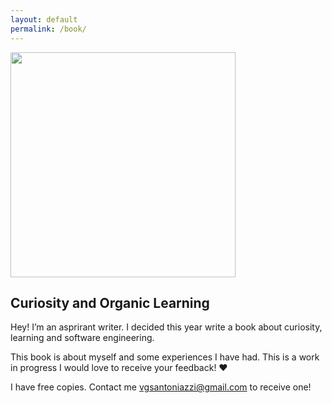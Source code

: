 ```yaml
---
layout: default
permalink: /book/
---
```


<div class="cover">
  <a href="{{ site.baseurl }}/assets/books/Curiosity_and_Organic_Learning.pdf" target="_blank"><img src="{{ site.baseurl }}/images/cover.png" width="360"></a>
</div>

<div class="book-description">
  <h2>Curiosity and Organic Learning</h2>
  <p>Hey! I’m an asprirant writer. I decided this year write a book about curiosity, learning and software engineering.</p>

  <p>This book is about myself and some experiences I have had. This is a work in progress I would love to receive your feedback! ❤️</p>

  <p>I have free copies. Contact me <a href="mailto:vgsantoniazzi@gmail.com" target="_blank">vgsantoniazzi@gmail.com</a> to receive one!</p>
</div>
